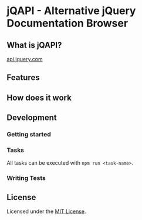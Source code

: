 # jQAPI - Alternative jQuery Documentation Browser

## What is jQAPI?

[api.jquery.com](https://api.jquery.com/)

## Features

## How does it work

## Development

### Getting started

### Tasks

All tasks can be executed with `npm run <task-name>`.

### Writing Tests

## License

Licensed under the [MIT License](./LICENSE.md).
